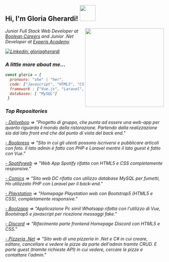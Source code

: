<h2> Hi, I'm Gloria Gherardi! <img src="https://media.giphy.com/media/mGcNjsfWAjY5AEZNw6/giphy.gif" width="50"></h2>
<img align='right' src="https://static.vecteezy.com/system/resources/previews/000/229/542/original/young-caucasian-woman-as-female-developer-profession-vector.jpg" width="250">
<p><em>Junior Full Stack Web Developer at <a href="https://boolean.careers/">Boolean Careers</a> and 
<em>Junior .Net Developer at <a href="https://experisacademy.it/it">Experis Academy</a>

</em></p>


[![Linkedin: gloriagherardi](https://img.shields.io/badge/-gloriagherardi-blue?style=flat-square&logo=Linkedin&logoColor=white&link=https://www.linkedin.com/in/gloria-gherardi//)](https://www.linkedin.com/in/gloria-gherardi//)


### A little more about me...  

```javascript
const gloria = {
  pronouns: "she" | "her",
  code: ["Javascript", "HTML5", "CSS", "C#", "PHP"],
  framework : ["Vue.js", "Laravel", "Bootstrap"],
  databases: [ "MySQL"]
 }
 ```
 ### Top Repositories

 <p><em><a href="https://github.com/gloriaghe/Deliveboo">- Deliveboo</a> => "Progetto di gruppo, che punta ad essere una web-app per quanto riguarda il mondo della ristorazione. Partendo dalla realizzazione sia dal lato front end che dal punto di vista del back end."
 <p><em><a href="https://github.com/gloriaghe/boolpress">- Boolpress</a> => "Sito in cui gli utenti possono iscriversi e pubblicare articoli con foto. Il lato admin è fatto con PHP e Laravel mentre il lato guest è fatto con Vue."
 <p><em><a href="https://github.com/gloriaghe/spotifyweb">- Spotifyweb</a> => "Web App Spotify rifatta con HTML5 e CSS completamente responsive."
 <p><em><a href="https://github.com/gloriaghe/laravel-Comics">- Comics</a> => "Sito web DC rifatto con utilizzo database MySQL per fumetti, Ho utilizzato PHP con Laravel per il back-end."
 <p><em><a href="https://github.com/gloriaghe/playstation">- Playstation</a> => "Homepage Playstation web con Bootstrap5 (HTML5 e CSS), completamente responsive."
 <p><em><a href="https://github.com/gloriaghe/vue-boolzapp">- Boolzapp</a> => "Applicazione Pc simil Whatsapp rifatta con l'utilizzo di Vue, Bootstrap5 e javascript per ricezione messaggi fake."
 <p><em><a href="https://github.com/gloriaghe/discord">- Discord</a> => "Rifacimento parte frontend Homepage Discord con HTML5 e CSS."
 <p><em><a href="https://github.com/gloriaghe/la-mia-pizzeria-crud-webapi">- Pizzeria .Net</a> => "Sito web di una pizzeria in .Net e C# in cui creare, editare, cancellare e vedere le pizze da parte dell'admin tramite CRUD. E parte guest (tramite richieste API) in cui vedere, cercare le pizze e contattare l'admin."




